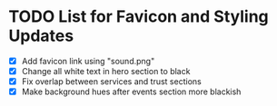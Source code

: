# TODO List for Favicon and Styling Updates

- [x] Add favicon link using "sound.png"
- [x] Change all white text in hero section to black
- [x] Fix overlap between services and trust sections
- [x] Make background hues after events section more blackish
